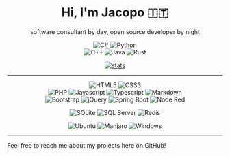 <div align="center">

# Hi, I'm Jacopo :it:
software consultant by day, open source developer by night

![C#](https://img.shields.io/badge/_-.NET-512bd4?style=for-the-badge&logo=c%20sharp&logoColor=white")
![Python](https://img.shields.io/badge/_-python-3776AB?style=for-the-badge&logo=python&logoColor=white)
<br/>
![C++](https://img.shields.io/badge/_-c++-00599C?style=flat&logo=c%2B%2B)
![Java](https://img.shields.io/badge/_-java-white?style=flat&logo=openjdk&logoColor=black)
![Rust](https://img.shields.io/badge/_-rust-F46623?style=flat&logo=rust)


<a href="https://github.com/anuraghazra/github-readme-stats">

![stats](https://github-readme-stats.vercel.app/api?username=jacopowolf&theme=gruvbox)
</a>

---

![HTML5](https://img.shields.io/badge/-HTML5-gray?logo=html5&logoColor=E34F26)
![CSS3](https://img.shields.io/badge/-CSS3-gray?logo=css3&logoColor=1572B6)
<br>
![PHP](https://img.shields.io/badge/-php-gray?logo=php&logoColor=777BB4)
![Javascript](https://img.shields.io/badge/javascript-gray?&logo=javascript&logoColor=F7DF1E)
![Typescript](https://img.shields.io/badge/typescript-gray?&logo=typescript&logocolor=3178C6)
![Markdown](https://img.shields.io/badge/markdown-gray?&logo=markdown)
<br>
![Bootstrap](https://img.shields.io/badge/-bootstrap-36454F?logo=bootstrap&logoColor=7952B3)
![jQuery](https://img.shields.io/badge/jquery-36454F?&logo=jquery&logoColor=0769AD)
![Spring Boot](https://img.shields.io/badge/spring_boot-36454F?&logo=spring)
![Node Red](https://img.shields.io/badge/node_red-36454F?&logo=node-red&logoColor=8F0000)

![SQLite](https://img.shields.io/badge/sqlite-ivory?&logo=sqlite&logoColor=07405E)
![SQL Server](https://img.shields.io/badge/SQL_Server-ivory?&logo=microsoft-sql-server&logoColor=CC2927)
![Redis](https://img.shields.io/badge/redis-ivory?&logo=redis&logoColor=DC382D)


![Ubuntu](https://img.shields.io/badge/Ubuntu-E95420?&logo=ubuntu&logoColor=white)
![Manjaro](https://img.shields.io/badge/Manjaro-35BF5C?&logo=manjaro&logoColor=white)
![Windows](https://img.shields.io/badge/Windows_10-0078D6?&logo=windows&logoColor=white)

</div>

---

Feel free to reach me about my projects here on GitHub!
